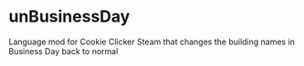 # unBusinessDay
 Language mod for Cookie Clicker Steam that changes the building names in Business Day back to normal
